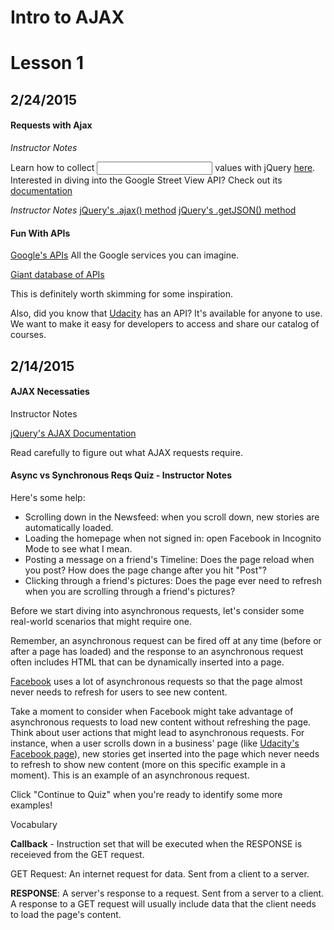 # Intro to AJAX

# Lesson 1

## 2/24/2015

#### Requests with Ajax
*Instructor Notes*

Learn how to collect <input> values with jQuery [here](http://api.jquery.com/val/).
Interested in diving into the Google Street View API? Check out its [documentation](https://developers.google.com/maps/documentation/streetview/)

*Instructor Notes*
[jQuery's .ajax() method](http://api.jquery.com/jquery.ajax/)
[jQuery's .getJSON() method](http://api.jquery.com/jquery.getjson/)

#### Fun With APIs
[Google's APIs](https://developers.google.com/apis-explorer/)
All the Google services you can imagine.

[Giant database of APIs](http://www.programmableweb.com/apis/directory)

This is definitely worth skimming for some inspiration.

Also, did you know that [Udacity](https://www.udacity.com/catalog-api) has an API? It's available for anyone to use. We want to make it easy for developers to access and share our catalog of courses.

## 2/14/2015

#### AJAX Necessaties

Instructor Notes

[jQuery's AJAX Documentation](http://api.jquery.com/jquery.ajax/)

Read carefully to figure out what AJAX requests require.

####  Async vs Synchronous Reqs Quiz - Instructor Notes

Here's some help:

- Scrolling down in the Newsfeed: when you scroll down, new stories are automatically loaded.
- Loading the homepage when not signed in: open Facebook in Incognito Mode to see what I mean.
- Posting a message on a friend's Timeline: Does the page reload when you post? How does the page change after you hit "Post"?
- Clicking through a friend's pictures: Does the page ever need to refresh when you are scrolling through a friend's pictures?

Before we start diving into asynchronous requests, let's consider some real-world scenarios that might require one.

Remember, an asynchronous request can be fired off at any time (before or after a page has loaded) and the response to an asynchronous request often includes HTML that can be dynamically inserted into a page.

[Facebook](https://www.facebook.com/) uses a lot of asynchronous requests so that the page almost never needs to refresh for users to see new content.

Take a moment to consider when Facebook might take advantage of asynchronous requests to load new content without refreshing the page. Think about user actions that might lead to asynchronous requests. For instance, when a user scrolls down in a business' page (like [Udacity's Facebook page](https://www.facebook.com/Udacity)), new stories get inserted into the page which never needs to refresh to show new content (more on this specific example in a moment). This is an example of an asynchronous request.

Click "Continue to Quiz" when you're ready to identify some more examples!

Vocabulary

**Callback** - Instruction set that will be executed when the RESPONSE is receieved from the GET request. 

GET Request: An internet request for data. Sent from a client to a server.

**RESPONSE**: A server's response to a request. Sent from a server to a client. A response to a GET request will usually include data that the client needs to load the page's content.